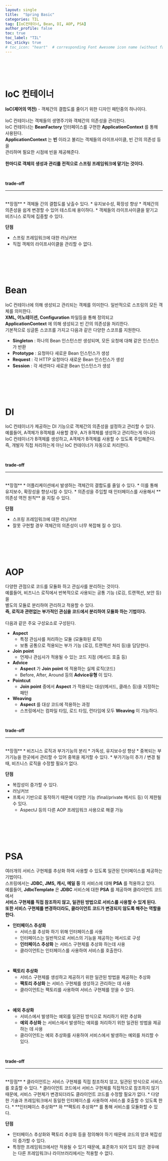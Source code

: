 ```yaml
---
layout: single
title:  "Spring Basic"
categories: TIL
tag: [IoC컨테이너, Bean, DI, AOP, PSA]
author_profile: false
toc: true
toc_label: "TIL"
toc_sticky: true
# toc_icon: "heart"  # corresponding Font Awesome icon name (without fa prefix)
---
```

<br><br><br>

# IoC 컨테이너
**IoC(제어의 역전)** - 객체간의 결합도를 줄이기 위한 디자인 패턴중의 하나이다.
<br>
<br>
IoC 컨테이너는 객체들의 생명주기와 객체간의 의존성을 관리한다.
<br>
IoC 컨테이너는 **BeanFactory** 인터페이스를 구현한 **ApplicationContext** 를 통해 사용된다.
<br>
**ApplicationContext** 는 **빈** 이라고 불리는 객체들의 라이프사이클, 빈 간의 의존성 등을 
<br>
관리하며 필요한 시점에 빈을 제공해준다.
<br>
<br>
**한마디로 객체의 생성과 관리를 전적으로 스프링 프레임워크에 맡기는 것이다.**


<br>

**trade-off**

---
<br>
**장점**
* 객체들 간의 결합도를 낮출수 있다.
    * 유지보수성, 확장성 향상
* 겍체간의 의존성을 쉽게 변경할 수 있어 테스트에 용이하다.
* 객체들의 라이프사이클을 맡기고 비즈니스 로직에 집중할 수 있다.

<br>

**단점**
* 스프링 프레임워크에 대한 러닝커브
* 직접 객체의 라이프사이클을 관리할 수 없다.

<br>
<br>
<br>
<br>

# Bean
IoC 컨테이너에 의해 생성되고 관리되는 객체를 의미한다. 일반적으로 스프링의 모든 객체를 의미한다.
<br>
**XML, 어노테이션, Configuration** 파일등을 통해 정의되고 
<br>
**ApplicationContext** 에 의해 생성되고 빈 간의 의존성을 처리한다.
<br>
기본적으로 싱글톤 스코프를 가지고 다음과 같은 다양한 스코프를 지원한다.
* **Singleton** : 하나의 Bean 인스턴스만 생성되며, 모든 요청에 대해 같은 인스턴스가 반환
* **Prototype** : 요청마다 새로운 Bean 인스턴스가 생성
* **Request** : 각 HTTP 요청마다 새로운 Bean 인스턴스가 생성
* **Session** : 각 세션마다 새로운 Bean 인스턴스가 생성

<br>
<br>
<br>
<br>

# DI
IoC 컨테이너가 제공하는 DI 기능으로 객체간의 의존성을 설정하고 관리할 수 있다.
<br>
예를들어, A객체가 B객체를 사용할 경우, A가 B객체를 생성하고 관리하는게 아니라
<br>
IoC 컨테이너가 B객체를 생성하고, A객체가 B객체를 사용할 수 있도록 주입해준다.
<br>
즉, 개발자 직접 처리하는게 아닌 IoC 컨테이너가 자동으로 처리한다.

<br>

**trade-off**

---
<br>
**장점**
* 어플리케이션에서 발생하는 객체간의 결합도를 줄일 수 있다.
	* 이를 통해 유지보수, 확장성을 향상시킬 수 있다.
* 의존성을 주입할 때 인터페이스를 사용해서 **의존성 역전 원칙** 을 지킬 수 있다.

<br>

**단점**
* 스프링 프레임워크에 대한 러닝커브
* 잘못 구현할 경우 객체간의 의존성이 너무 복잡해 질 수 있다.

<br>
<br>
<br>
<br>

# AOP
다양한 관점으로 코드를 모듈화 하고 관심사를 분리하는 것이다.
<br>
예를들어, 비즈니스 로직에서 반복적으로 사용되는 공통 기능 (로깅, 트랜잭션, 보안 등) 을
<br>
별도의 모듈로 분리하여 관리하고 적용할 수 있다.
<br>
**즉, 로직과 관련없는 부가적인 관심을 코드에서 분리하여 모듈화 하는 기법이다.**
<br>
<br>
다음과 같은 주요 구성요소로 구성된다.

* **Aspect**
    * 특정 관심사를 처리하는 모듈 (모듈화된 로직) 
    * 보통 공통으로 적용되는 부가 기능 (로깅, 트랜잭션 처리 등)을 담당한다.
* **Join point**
    * 언제나 관심사가 적용될 수 있는 코드 지점 (메서드 호출 등)
* **Advice**
    * **Aspect** 가 **Join point** 에 적용하는 실제 로직(코드)
    * Before, After, Around 등의 **Advice유형** 이 있다.
* **Pointcut**
    * **Join point** 중에서 **Aspect** 가 적용되는 대상(메서드, 클래스 등)을 지정하는 패턴
* **Weaving**
    * **Aspect** 를 대상 코드에 적용하는 과정
    * 스프링에서는 컴파일 타임, 로드 타임, 런타임에 모두 **Weaving** 이 가능하다.

<br>

**trade-off**

---
<br>
**장점**
* 비즈니스 로직과 부가기능의 분리
    * 가독성, 유지보수성 향상
* 중복되는 부가기능을 한곳에서 관리할 수 있어 중복을 제거할 수 있다.
* 부가기능이 추가 / 변경 될때, 비즈니스 로직을 수정할 필요가 없다.

<br>

**단점**
* 복잡성이 증가할 수 있다.
* 러닝커브
* 프록시 기반으로 동작하기 때문에 다양한 기능 (final/private 메서드 등) 이 제한될 수 있다.
    * AspectJ 등의 다른 AOP 프레임워크 사용으로 해결 가능


<br>
<br>
<br>
<br>

# PSA
여러개의 서비스 구현체를 추상화 하여 사용할 수 있도록 일관된 인터페이스를 제공하는 기법이다.
<br>
스프링에서는 **JDBC, JMS, 캐시, 메일 등** 의 서비스에 대해 **PSA** 를 적용하고 있다.
<br>
예를들어, **JdbcTemplate** 은 **JDBC** 서비스에 대한 **PSA** 를 제공하며 클라이언트 코드에서 
<br>
**서비스 구현체를 직접 참조하지 않고, 일관된 방법으로 서비스를 사용할 수 있게 된다.**
<br>
**또한 서비스 구현체를 변경하더라도, 클라이언트 코드가 변경되지 않도록 해주는 역할을 한다.**

* **인터페이스 추상화**
    * 서비스를 추상화 하기 위해 인터페이스를 사용
    * 인터페이스는 일반적으로 서비스의 기능을 제공하는 메서드로 구성
    * **인터페이스 추상화** 는 서비스 구현체를 추상화 하는데 사용
    * 클라이언트는 인터페이스를 사용하여 서비스를 호출한다.

<br>

* **팩토리 추상화**
    * 서비스 구현체를 생성하고 제공하기 위한 일관된 방법을 제공하는 추상화
    * **팩토리 추상화** 는 서비스 구현체를 생성하고 관리하는 데 사용
    * 클라이언트는 팩토리를 사용하여 서비스 구현체를 얻을 수 있다.

<br>

* **예외 추상화**
    * 서비스에서 발생하는 예외를 일관된 방식으로 처리하기 위한 추상화
    * **예외 추상화** 는 서비스에서 발생하는 예외를 처리하기 위한 일관된 방법을 제공하는 데 사용
    * 클라이언트는 예외 추상화를 사용하여 서비스에서 발생하는 예외를 처리할 수 있다.

<br>

**trade-off**

---
<br>
**장점**
* 클라이언트는 서비스 구현체를 직접 참조하지 않고, 일관된 방식으로 서비스를 호출할 수 있다.
* 클라이언트 코드에서 서비스 구현체를 직접적으로 참조하지 않기 때문에, 서비스 구현체가 변경되더라도 클라이언트 코드를 수정할 필요가 없다.
* 다양한 기술과 프레임워크에서 동일한 인터페이스를 사용하여 서비스를 호출할 수 있도록 한다.
* **인터페이스 추상화** 와 **팩토리 추상화** 를 통해 서비스를 모듈화할 수 있다.

<br>

**단점**
* 인터페이스 추상화와 팩토리 추상화 등을 정의해야 하기 때문에 코드의 양과 복잡성이 증가할 수 있다.
* 특정한 프레임워크에서만 적용될 수 있기 때문에, 표준화가 되어 있지 않은 경우에는 다른 프레임워크나 라이브러리에서는 적용할 수 없다.


<br>
<br>
<br>
<br>
